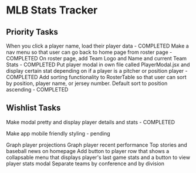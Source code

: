 # MLB Stats Tracker

## Priority Tasks

When you click a player name, load their player data - COMPLETED
Make a nav menu so that user can go back to home page from roster page - COMPLETED
On roster page, add Team Logo and Name and current Team Stats - COMPLETED
Put player modal in own file called PlayerModal.jsx and display certain stat depending on if a player is a pitcher or position player - COMPLETED
Add sorting functionality to RosterTable so that user can sort by position, player name, or jersey number. Default sort to position ascending - COMPLETED

## Wishlist Tasks

Make modal pretty and display player details and stats - COMPLETED

Make app mobile friendly styling - pending

Graph player projections
Graph player recent performance
Top stories and baseball news on homepage
Add button to player row that shows a collapsable menu that displays player's last game stats and a button to view player stats modal
Separate teams by conference and by division
